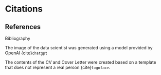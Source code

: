 # Citations

## References

Bibliography

The image of the data scientist was generated using a model provided by OpenAI {cite}`chatgpt`

The contents of the CV and Cover Letter were created based on a template that does not represent a real person {cite}`logoface`.

```{bibliography}
